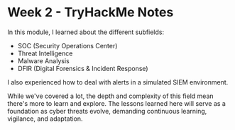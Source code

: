 # Week 2 - TryHackMe Notes

In this module, I learned about the different subfields:
- SOC (Security Operations Center)
- Threat Intelligence
- Malware Analysis
- DFIR (Digital Forensics & Incident Response)

I also experienced how to deal with alerts in a simulated SIEM environment. 

While we've covered a lot, the depth and complexity of this field mean there's more to learn and explore. The lessons learned here will serve as a foundation as cyber threats evolve, demanding continuous learning, vigilance, and adaptation.

